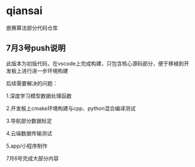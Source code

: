 # qiansai
嵌赛算法部分代码仓库

## 7月3号push说明

此版本为初版代码，在vscode上完成构建，只包含核心源码部分，便于移植到开发板上进行进一步环境构建

后续需要解决的问题：

1.深度学习模型数据处理函数

2.开发板上cmake环境构建与cpp、python混合编译测试

3.导航部分数据标定

4.云端数据传输测试

5.app/小程序制作

7月6号完成大部分内容
